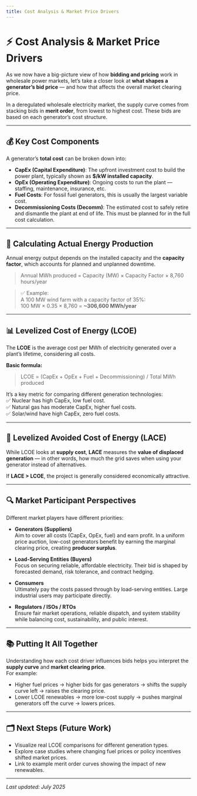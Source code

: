 ```yaml
---
title: Cost Analysis & Market Price Drivers
---
```


# ⚡ Cost Analysis & Market Price Drivers

As we now have a big-picture view of how **bidding and pricing** work in wholesale power markets, let’s take a closer look at **what shapes a generator’s bid price** — and how that affects the overall market clearing price.

In a deregulated wholesale electricity market, the supply curve comes from stacking bids in **merit order**, from lowest to highest cost. These bids are based on each generator’s cost structure.

---

## 💰 Key Cost Components

A generator’s **total cost** can be broken down into:

- **CapEx (Capital Expenditure)**: The upfront investment cost to build the power plant, typically shown as **\$/kW installed capacity**.  
- **OpEx (Operating Expenditure)**: Ongoing costs to run the plant — staffing, maintenance, insurance, etc.
- **Fuel Costs**: For fossil fuel generators, this is usually the largest variable cost.
- **Decommissioning Costs (Decomm)**: The estimated cost to safely retire and dismantle the plant at end of life. This must be planned for in the full cost calculation.

---

## 🔢 **Calculating Actual Energy Production**

Annual energy output depends on the installed capacity and the **capacity factor**, which accounts for planned and unplanned downtime.

> Annual MWh produced = Capacity (MW) × Capacity Factor × 8,760 hours/year


> ✅ Example:  
> A 100 MW wind farm with a capacity factor of 35%:  
> 100 MW × 0.35 × 8,760 = **~306,600 MWh/year**

---

## 📊 **Levelized Cost of Energy (LCOE)**

The **LCOE** is the average cost per MWh of electricity generated over a plant’s lifetime, considering all costs.

**Basic formula:**
> LCOE = (CapEx + OpEx + Fuel + Decommissioning) / Total MWh produced

It’s a key metric for comparing different generation technologies:  
✅ Nuclear has high CapEx, low fuel cost.  
✅ Natural gas has moderate CapEx, higher fuel costs.  
✅ Solar/wind have high CapEx, zero fuel costs.

---

## 🔁 **Levelized Avoided Cost of Energy (LACE)**

While LCOE looks at **supply cost**, **LACE** measures the **value of displaced generation** — in other words, how much the grid saves when using your generator instead of alternatives.

If **LACE > LCOE**, the project is generally considered economically attractive.

---

## 🔍 **Market Participant Perspectives**

Different market players have different priorities:

- **Generators (Suppliers)**  
  Aim to cover all costs (CapEx, OpEx, fuel) and earn profit. In a uniform price auction, low-cost generators benefit by earning the marginal clearing price, creating **producer surplus**.

- **Load-Serving Entities (Buyers)**  
  Focus on securing reliable, affordable electricity. Their bid is shaped by forecasted demand, risk tolerance, and contract hedging.

- **Consumers**  
  Ultimately pay the costs passed through by load-serving entities. Large industrial users may participate directly.

- **Regulators / ISOs / RTOs**  
  Ensure fair market operations, reliable dispatch, and system stability while balancing cost, sustainability, and public interest.

---

## 📚 **Putting It All Together**

Understanding how each cost driver influences bids helps you interpret the **supply curve** and **market clearing price**.  
For example:
- Higher fuel prices → higher bids for gas generators → shifts the supply curve left → raises the clearing price.
- Lower LCOE renewables → more low-cost supply → pushes marginal generators off the curve → lowers prices.

---

## 🗂️ **Next Steps (Future Work)**

- Visualize real LCOE comparisons for different generation types.
- Explore case studies where changing fuel prices or policy incentives shifted market prices.
- Link to example merit order curves showing the impact of new renewables.

---

*Last updated: July 2025*
